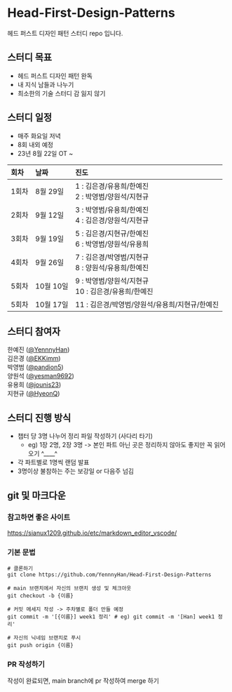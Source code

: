# Head-First-Design-Patterns
헤드 퍼스트 디자인 패턴 스터디 repo 입니다.

## 스터디 목표
- 헤드 퍼스트 디자인 패턴 완독
- 내 지식 남들과 나누기
- 최소한의 기술 스터디 감 잃지 않기

## 스터디 일정
- 매주 화요일 저녁
- 8회 내외 예정
- 23년 8월 22일 OT ~

| 회차 | 날짜 | 진도 |
|:--|:--|:--|
|1회차|8월 29일|1 : 김은경/유용희/한예진<br>2 : 박영범/양원석/지현규|
|2회차|9월 12일|3 : 박영범/유용희/한예진<br>4 : 김은경/양원석/지현규|
|3회차|9월 19일|5 : 김은경/지현규/한예진<br>6 : 박영범/양원석/유용희|
|4회차|9월 26일|7 : 김은경/박영범/지현규<br>8 : 양원석/유용희/한예진|
|5회차|10월 10일|9 : 박영범/양원석/지현규<br>10 : 김은경/유용희/한예진|
|5회차|10월 17일|11 : 김은경/박영범/양원석/유용희/지현규/한예진|

## 스터디 참여자
한예진 ([@YennnyHan](https://github.com/YennnyHan))<br>
김은경 ([@EKKimm](https://github.com/EKKimm))<br>
박영범 ([@pandion5](https://github.com/pandion5))<br>
양원석 ([@yesman9692](https://github.com/yesman9692))<br>
유용희 ([@jounis23](https://github.com/jounis23))<br>
지현규 ([@HyeonQ](https://github.com/HyeonGyuChi))<br>

## 스터디 진행 방식
- 챕터 당 3명 나누어 정리 파일 작성하기 (사다리 타기)
  - eg) 1장 2명, 2장 3명 -> 본인 파트 아닌 곳은 정리하지 않아도 좋지만 꼭 읽어오기 ^____^
- 각 파트별로 1명씩 랜덤 발표
- 3명이상 불참하는 주는 보강일 or 다음주 넘김

## git 및 마크다운

### 참고하면 좋은 사이트
https://sianux1209.github.io/etc/markdown_editor_vscode/

### 기본 문법
```
# 클론하기
git clone https://github.com/YennnyHan/Head-First-Design-Patterns

# main 브랜치에서 자신의 브랜치 생성 및 체크아웃
git checkout -b {이름}

# 커밋 메세지 작성 -> 주차별로 폴더 만들 예정
git commit -m '[{이름}] week1 정리' # eg) git commit -m '[Han] week1 정리'

# 자신의 닉네임 브랜치로 푸시
git push origin {이름}
```

### PR 작성하기
작성이 완료되면, main branch에 pr 작성하여 merge 하기

